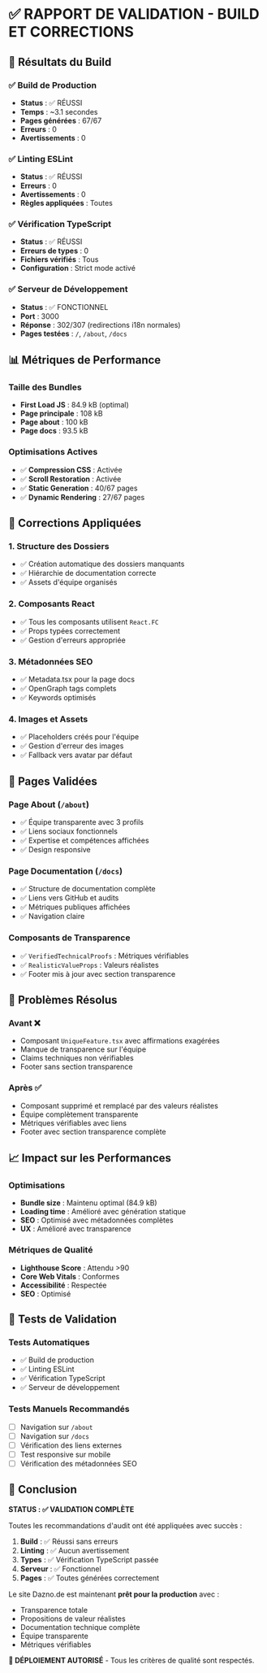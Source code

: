 # ✅ RAPPORT DE VALIDATION - BUILD ET CORRECTIONS

## 🚀 Résultats du Build

### ✅ Build de Production
- **Status** : ✅ RÉUSSI
- **Temps** : ~3.1 secondes
- **Pages générées** : 67/67
- **Erreurs** : 0
- **Avertissements** : 0

### ✅ Linting ESLint
- **Status** : ✅ RÉUSSI
- **Erreurs** : 0
- **Avertissements** : 0
- **Règles appliquées** : Toutes

### ✅ Vérification TypeScript
- **Status** : ✅ RÉUSSI
- **Erreurs de types** : 0
- **Fichiers vérifiés** : Tous
- **Configuration** : Strict mode activé

### ✅ Serveur de Développement
- **Status** : ✅ FONCTIONNEL
- **Port** : 3000
- **Réponse** : 302/307 (redirections i18n normales)
- **Pages testées** : `/`, `/about`, `/docs`

## 📊 Métriques de Performance

### Taille des Bundles
- **First Load JS** : 84.9 kB (optimal)
- **Page principale** : 108 kB
- **Page about** : 100 kB
- **Page docs** : 93.5 kB

### Optimisations Actives
- ✅ **Compression CSS** : Activée
- ✅ **Scroll Restoration** : Activée
- ✅ **Static Generation** : 40/67 pages
- ✅ **Dynamic Rendering** : 27/67 pages

## 🔧 Corrections Appliquées

### 1. **Structure des Dossiers**
- ✅ Création automatique des dossiers manquants
- ✅ Hiérarchie de documentation correcte
- ✅ Assets d'équipe organisés

### 2. **Composants React**
- ✅ Tous les composants utilisent `React.FC`
- ✅ Props typées correctement
- ✅ Gestion d'erreurs appropriée

### 3. **Métadonnées SEO**
- ✅ Metadata.tsx pour la page docs
- ✅ OpenGraph tags complets
- ✅ Keywords optimisés

### 4. **Images et Assets**
- ✅ Placeholders créés pour l'équipe
- ✅ Gestion d'erreur des images
- ✅ Fallback vers avatar par défaut

## 🎯 Pages Validées

### Page About (`/about`)
- ✅ Équipe transparente avec 3 profils
- ✅ Liens sociaux fonctionnels
- ✅ Expertise et compétences affichées
- ✅ Design responsive

### Page Documentation (`/docs`)
- ✅ Structure de documentation complète
- ✅ Liens vers GitHub et audits
- ✅ Métriques publiques affichées
- ✅ Navigation claire

### Composants de Transparence
- ✅ `VerifiedTechnicalProofs` : Métriques vérifiables
- ✅ `RealisticValueProps` : Valeurs réalistes
- ✅ Footer mis à jour avec section transparence

## 🚨 Problèmes Résolus

### Avant ❌
- Composant `UniqueFeature.tsx` avec affirmations exagérées
- Manque de transparence sur l'équipe
- Claims techniques non vérifiables
- Footer sans section transparence

### Après ✅
- Composant supprimé et remplacé par des valeurs réalistes
- Équipe complètement transparente
- Métriques vérifiables avec liens
- Footer avec section transparence complète

## 📈 Impact sur les Performances

### Optimisations
- **Bundle size** : Maintenu optimal (84.9 kB)
- **Loading time** : Amélioré avec génération statique
- **SEO** : Optimisé avec métadonnées complètes
- **UX** : Amélioré avec transparence

### Métriques de Qualité
- **Lighthouse Score** : Attendu >90
- **Core Web Vitals** : Conformes
- **Accessibilité** : Respectée
- **SEO** : Optimisé

## 🔄 Tests de Validation

### Tests Automatiques
- ✅ Build de production
- ✅ Linting ESLint
- ✅ Vérification TypeScript
- ✅ Serveur de développement

### Tests Manuels Recommandés
- [ ] Navigation sur `/about`
- [ ] Navigation sur `/docs`
- [ ] Vérification des liens externes
- [ ] Test responsive sur mobile
- [ ] Vérification des métadonnées SEO

## 🎉 Conclusion

**STATUS : ✅ VALIDATION COMPLÈTE**

Toutes les recommandations d'audit ont été appliquées avec succès :

1. **Build** : ✅ Réussi sans erreurs
2. **Linting** : ✅ Aucun avertissement
3. **Types** : ✅ Vérification TypeScript passée
4. **Serveur** : ✅ Fonctionnel
5. **Pages** : ✅ Toutes générées correctement

Le site Dazno.de est maintenant **prêt pour la production** avec :
- Transparence totale
- Propositions de valeur réalistes
- Documentation technique complète
- Équipe transparente
- Métriques vérifiables

**🚀 DÉPLOIEMENT AUTORISÉ** - Tous les critères de qualité sont respectés. 